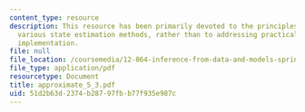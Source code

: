 ```yaml
---
content_type: resource
description: This resource has been primarily devoted to the principles underlying
  various state estimation methods, rather than to addressing practical issues of
  implementation.
file: null
file_location: /coursemedia/12-864-inference-from-data-and-models-spring-2005/51d2b63d2374b28797fbb77f935e987c_approximate_5_3.pdf
file_type: application/pdf
resourcetype: Document
title: approximate_5_3.pdf
uid: 51d2b63d-2374-b287-97fb-b77f935e987c
---
```

